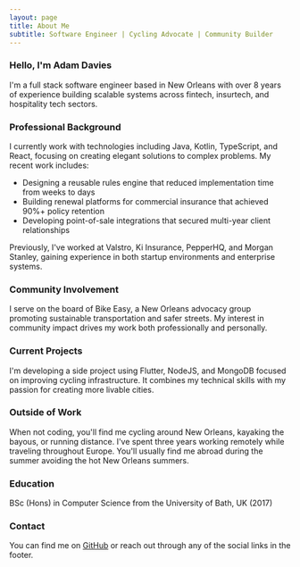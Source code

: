 ```yaml
---
layout: page
title: About Me
subtitle: Software Engineer | Cycling Advocate | Community Builder
---
```


### Hello, I'm Adam Davies

I'm a full stack software engineer based in New Orleans with over 8 years of experience building scalable systems across fintech, insurtech, and hospitality tech sectors.

### Professional Background

I currently work with technologies including Java, Kotlin, TypeScript, and React, focusing on creating elegant solutions to complex problems. My recent work includes:

- Designing a reusable rules engine that reduced implementation time from weeks to days
- Building renewal platforms for commercial insurance that achieved 90%+ policy retention
- Developing point-of-sale integrations that secured multi-year client relationships

Previously, I've worked at Valstro, Ki Insurance, PepperHQ, and Morgan Stanley, gaining experience in both startup environments and enterprise systems.

### Community Involvement

I serve on the board of Bike Easy, a New Orleans advocacy group promoting sustainable transportation and safer streets. My interest in community impact drives my work both professionally and personally.

### Current Projects

I'm developing a side project using Flutter, NodeJS, and MongoDB focused on improving cycling infrastructure. It combines my technical skills with my passion for creating more livable cities.

### Outside of Work

When not coding, you'll find me cycling around New Orleans, kayaking the bayous, or running distance. I've spent three years working remotely while traveling throughout Europe. You'll usually find me abroad during the summer avoiding the hot New Orleans summers.

### Education

BSc (Hons) in Computer Science from the University of Bath, UK (2017)

### Contact

You can find me on [GitHub](https://github.com/adamdavies1915) or reach out through any of the social links in the footer.